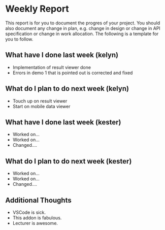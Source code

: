 # Weekly Report

This report is for you to document the progres of your project. You should also document any change in plan, e.g. change in design or change in API specification or change in work allocation. The following is a template for you to follow.

## What have I done last week (kelyn)

-   Implementation of result viewer done
-   Errors in demo 1 that is pointed out is corrected and fixed

## What do I plan to do next week (kelyn)

-   Touch up on result viewer
-   Start on mobile data viewer

## What have I done last week (kester)

-   Worked on...
-   Worked on...
-   Changed....

## What do I plan to do next week (kester)

-   Worked on...
-   Worked on...
-   Changed....

## Additional Thoughts

-   VSCode is sick.
-   This addon is fabulous.
-   Lecturer is awesome.

